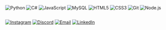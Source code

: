 ##
![Python](https://img.shields.io/badge/-Python-3776AB?style=flat-square&logo=python&logoColor=white)
![C#](https://img.shields.io/badge/-C%23-239120?style=flat-square&logo=c-sharp&logoColor=white)
![JavaScript](https://img.shields.io/badge/-JavaScript-F7DF1E?style=flat-square&logo=javascript&logoColor=black)
![MySQL](https://img.shields.io/badge/-MySQL-4479A1?style=flat-square&logo=mysql&logoColor=white)
![HTML5](https://img.shields.io/badge/-HTML5-E34F26?style=flat-square&logo=html5&logoColor=white)
![CSS3](https://img.shields.io/badge/-CSS3-1572B6?style=flat-square&logo=css3&logoColor=white)
![Git](https://img.shields.io/badge/-Git-F05032?style=flat-square&logo=git&logoColor=white)
![Node.js](https://img.shields.io/badge/-Node.js-43853D?style=flat-square&logo=node.js&logoColor=white)
##
[![Instagram](https://img.shields.io/badge/-INSTAGRAM-E4405F?style=for-the-badge&logo=instagram&logoColor=white)](https://instagram.com/f.bellonii)
[![Discord](https://img.shields.io/badge/-BELLONI-5865F2?style=for-the-badge&logo=discord&logoColor=white)](https://discordapp.com/users/Belloni#0688)
[![Email](https://img.shields.io/badge/-FELIPEPEDROSOBELLONI@GMAIL.COM-D14836?style=for-the-badge&logo=gmail&logoColor=white)](mailto:felipepedrosobelloni@gmail.com)
[![LinkedIn](https://img.shields.io/badge/-LINKEDIN-0077B5?style=for-the-badge&logo=linkedin&logoColor=white)](https://linkedin.com/in/ybelloni)
